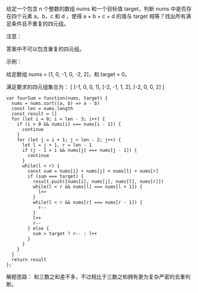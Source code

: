 给定一个包含 n 个整数的数组 nums 和一个目标值 target，判断 nums 中是否存在四个元素 a，b，c 和 d ，使得 a + b + c + d 的值与 target 相等？找出所有满足条件且不重复的四元组。

注意：

答案中不可以包含重复的四元组。

示例：

给定数组 nums = [1, 0, -1, 0, -2, 2]，和 target = 0。

满足要求的四元组集合为：
[
  [-1,  0, 0, 1],
  [-2, -1, 1, 2],
  [-2,  0, 0, 2]
]

```
var fourSum = function(nums, target) {
  nums = nums.sort((a, b) => a - b)
  const len = nums.length
  const result = []
  for (let i = 0; i < len - 3; i++) {
    if (i > 0 && nums[i] === nums[i - 1]) {
      continue
    }
    for (let j = i + 1; j < len - 2; j++) {
      let l = j + 1, r = len - 1
      if (j - 1 > i && nums[j] === nums[j - 1]) {
        continue
      }
      while(l < r) {
        const sum = nums[i] + nums[j] + nums[l] + nums[r]
        if (sum === target) {
          result.push([nums[i], nums[j], nums[l], nums[r]])
          while(l < r && nums[l] === nums[l + 1]) {
            l++
          }
          while(l < r && nums[r] === nums[r - 1]) {
            r--
          }
          l++
          r--
        } else {
          sum > target ? r-- : l++
        }
      }
    }
  }
  return result
};
```
解题思路： 和三数之和差不多，不过相比于三数之和拥有更为复杂严密的去重判断。